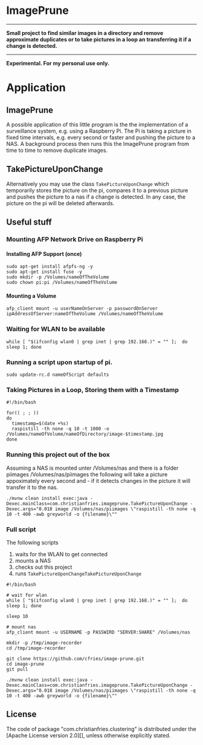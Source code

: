 ImagePrune
==========

****************************************

**Small project to find similar images in a directory and remove approximate duplicates or to take pictures in a loop an transferring it if a change is detected.**

****************************************

**Experimental. For my personal use only.**

# Application

## ImagePrune

A possible application of this little program is the the implementation of a surveillance system, e.g. using a Raspberry Pi.
The Pi is taking a picture in fixed time intervals, e.g. every second or faster and pushing the picture to a NAS.
A background process then runs this the ImagePrune program from time to time to remove duplicate images.

## TakePictureUponChange

Alternatively you may use the class `TakePictureUponChange` which temporarily stores the picture on the pi, compares it to a previous picture and pushes
the picture to a nas if a change is detected. In any case, the picture on the pi will be deleted afterwards.

## Useful stuff

### Mounting AFP Network Drive on Raspberry Pi

#### Installing AFP Support (once)

```
sudo apt-get install afpfs-ng -y
sudo apt-get install fuse -y
sudo mkdir -p /Volumes/nameOfTheVolume
sudo chown pi:pi /Volumes/nameOfTheVolume
```

#### Mounting a Volume

```
afp_client mount -u userNameOnServer -p passwordOnServer ipAddressOfServer:nameOfTheVolume /Volumes/nameOfTheVolume
```

### Waiting for WLAN to be available

```
while [ "$(ifconfig wlan0 | grep inet | grep 192.168.)" = "" ];  do sleep 1; done
```

### Running a script upon startup of pi.

```
sudo update-rc.d nameOfScript defaults
```

### Taking Pictures in a Loop, Storing them with a Timestamp

```
#!/bin/bash

for(( ; ; ))
do
  timestamp=$(date +%s)
  raspistill -th none -q 10 -t 1000 -o /Volumes/nameOfVolume/nameOfDirectory/image-$timestamp.jpg
done
```

### Running this project out of the box

Assuming a NAS is mounted unter /Volumes/nas and there is a folder piimages /Volumes/nas/piimages
the following will take a picture appoximately every second and - if it
detects changes in the picture it will transfer it to the nas.

```
./mvnw clean install exec:java -Dexec.mainClass=com.christianfries.imageprune.TakePictureUponChange -Dexec.args="0.018 image /Volumes/nas/piimages \"raspistill -th none -q 10 -t 400 -awb greyworld -o {filename}\""
```

### Full script

The following scripts

1. waits for the WLAN to get connected
2. mounts a NAS
3. checks out this project
4. runs `TakePictureUponChangeTakePictureUponChange`

```
#!/bin/bash

# wait for wlan
while [ "$(ifconfig wlan0 | grep inet | grep 192.168.)" = "" ];  do sleep 1; done

sleep 10

# mount nas
afp_client mount -u USERNAME -p PASSWIRD "SERVER:SHARE" /Volumes/nas

mkdir -p /tmp/image-recorder
cd /tmp/image-recorder

git clone https://github.com/cfries/image-prune.git
cd image-prune
git pull

./mvnw clean install exec:java -Dexec.mainClass=com.christianfries.imageprune.TakePictureUponChange -Dexec.args="0.018 image /Volumes/nas/piimages \"raspistill -th none -q 10 -t 400 -awb greyworld -o {filename}\""
```


License
-------

The code of package "com.christianfries.clustering" is distributed under the [Apache License version
2.0][], unless otherwise explicitly stated.

 
